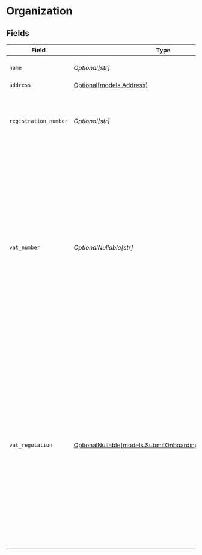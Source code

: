 # Organization


## Fields

| Field                                                                                                                                                                                                                                             | Type                                                                                                                                                                                                                                              | Required                                                                                                                                                                                                                                          | Description                                                                                                                                                                                                                                       | Example                                                                                                                                                                                                                                           |
| ------------------------------------------------------------------------------------------------------------------------------------------------------------------------------------------------------------------------------------------------- | ------------------------------------------------------------------------------------------------------------------------------------------------------------------------------------------------------------------------------------------------- | ------------------------------------------------------------------------------------------------------------------------------------------------------------------------------------------------------------------------------------------------- | ------------------------------------------------------------------------------------------------------------------------------------------------------------------------------------------------------------------------------------------------- | ------------------------------------------------------------------------------------------------------------------------------------------------------------------------------------------------------------------------------------------------- |
| `name`                                                                                                                                                                                                                                            | *Optional[str]*                                                                                                                                                                                                                                   | :heavy_minus_sign:                                                                                                                                                                                                                                | The name of the organization.                                                                                                                                                                                                                     | Mollie B.V.                                                                                                                                                                                                                                       |
| `address`                                                                                                                                                                                                                                         | [Optional[models.Address]](../models/address.md)                                                                                                                                                                                                  | :heavy_minus_sign:                                                                                                                                                                                                                                | N/A                                                                                                                                                                                                                                               |                                                                                                                                                                                                                                                   |
| `registration_number`                                                                                                                                                                                                                             | *Optional[str]*                                                                                                                                                                                                                                   | :heavy_minus_sign:                                                                                                                                                                                                                                | The registration number of the organization at their local chamber of commerce.                                                                                                                                                                   | 30204462                                                                                                                                                                                                                                          |
| `vat_number`                                                                                                                                                                                                                                      | *OptionalNullable[str]*                                                                                                                                                                                                                           | :heavy_minus_sign:                                                                                                                                                                                                                                | The VAT number of the organization, if based in the European Union or in The United Kingdom. VAT<br/>numbers are verified against the international registry *VIES*.<br/><br/>The field can be omitted for merchants residing in other countries. | NL815839091B01                                                                                                                                                                                                                                    |
| `vat_regulation`                                                                                                                                                                                                                                  | [OptionalNullable[models.SubmitOnboardingDataVatRegulation]](../models/submitonboardingdatavatregulation.md)                                                                                                                                      | :heavy_minus_sign:                                                                                                                                                                                                                                | Mollie applies Dutch VAT for merchants based in The Netherlands, British VAT for merchants based in<br/>The United Kingdom, and shifted VAT for merchants in the European Union.<br/><br/>The field can be omitted for merchants residing in other countries. | dutch                                                                                                                                                                                                                                             |